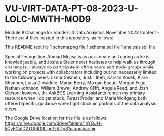 # VU-VIRT-DATA-PT-08-2023-U-LOLC-MWTH-MOD9
Module 9 Challenge for Vanderbilt Data Analytics November 2023
Content - There are 4 files located in this repository, as follows:

This README text file 
1 schema.png file
1 schema.sql file
1 analysis.sql file

Special Recognition: Ahmad Mousa is as passionate and caring as he is knowledgeable, and Joshua Steier never hesitates to help walk us through challenges. I always do participate in office hours and study groups while working on projects with collaborators including but not necessarily limited to the following peers: Ilknur Sekmen, Justin Ibeh, Karson Kosek, Kiara Shannon, Luisa Dinwiddie, Margo Berry, Morgan Escue, Morgan Foge, Nathan Johnson, William Brewer, Andrew Clifft, Angela Reed, and Josh Gibson; however, the AskBCS Learning Assistants remain my primary resource when I do get stuck. Forest Prodan and Maria Wolfgang both offered specific guidance when I got stuck on portions of the data analysis steps.

The Google Drive location for this file is as follows: https://drive.google.com/drive/folders/1hYGUH-IjCyFGatO2TOI6DRLtpefzRDpS?usp=sharing
